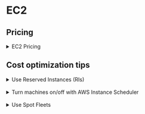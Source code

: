 # EC2
## Pricing
<details>
  <summary>
EC2 Pricing
  </summary>
There are 3 ways to pay for EC2 instances.

* *On-Demand*

  Start/stop these instances any time you want. Pay per hour rate.
* *Reserved Instances*

  You make long term commitment (1 or 3 years) to get a discounted hourly rate. You can pay all upfront, partial upfront or no upfront money. The rest is charged per month whether you use the instance or not.
* *Spot Instances*

  This is excess AWS capacity at a discounted hourly rate. Pay per hour for the time it's running.

</details>

## Cost optimization tips

<details>
  <summary>
Use Reserved Instances (RIs)
  </summary>

### Use Reserved Instances (RIs)
If you manage at least ten ec2 instances & haven’t heard of RI then this is going to be the biggest cost saver for you. Simply put, you rent out EC2 instances on a contract for a 1 year or 3 year term. You can pay the cost all upfront, partial upfront or no upfront. The more money you put upfront the higher discount you get. Reserved instances come in 2 offerings,

* *Standard*: Less flexibility, more discount. You can change instance size & Availability Zone (AZ) but you can’t change instance family.
* *Convertible*: More flexibility, less discount. You can change instance size, instance family and AZ.

### Recommendations
* Choose an instance family suitable for your workload and go for the standard offering. It’s about ~14% cheaper than convertible RIs plus you can sell excess capacity on the RI marketplace if you ever need to.

![ec2_RI_standard_vs_convertible.png](../assets/ec2_RI_standard_vs_convertible.png)

* The difference between no upfront to full upfront is moderate (~7%). While the difference between partial upfront and full upfront is tiny (~2%). Best to at least pay partial upfront unless you are cash strapped.

![ec2_RI_payment_options.png](../assets/ec2_ri_payment_options.png)
</details>
<br>


<details>
  <summary>
Turn machines on/off with AWS Instance Scheduler
  </summary>

### Turn machines on/off with AWS Instance Scheduler
You can keep the EC2 instances running only for the time range you specify with [AWS Instance Scheduler](https://aws.amazon.com/answers/infrastructure-management/instance-scheduler/). This feature was launched in Feb 2018 and uses combination Cloudwatch, Lambda, and DynamoDB to get everything working.

### Recommendations
Use it for all periodic workloads including developer machines, dev/test/QA stack etc. For a 720 hour every month these machines are typically needed only for ~220 hours.
</details>
<br>


<details>
  <summary>
Use Spot Fleets
  </summary>

### Spot Fleets
Spot instances are essentially excess capacity of AWS available at large discount (~90%) than on-demand rate. Spot instance price fluctuates based on demand & supply. One can set a bid amount the he/she is willing to spend on a spot instance. The catch is if the spot price exceeds your bid price then the instance is terminated with a 2 minute notice.

### Recommendations
* Spinning up one off spot instance is useless as it can die anytime. Consider using Spot Fleets that try to maintain set number of spot instances.
* Only use this for stateless workloads.
* It’s best to create a separate auto scaling group (ASG) consisting of only spot instances and hook it behind an Application Load Balancer (ALB) along with existing ASG comprising of RIs + on-demand instances.

</details>
<br>